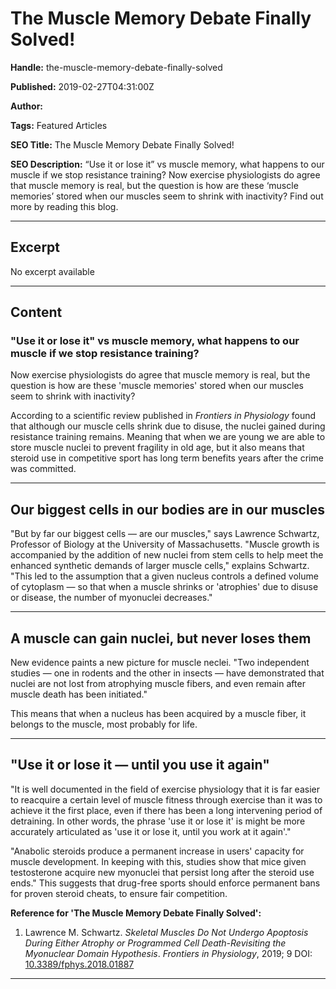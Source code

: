 # The Muscle Memory Debate Finally Solved!

**Handle:** the-muscle-memory-debate-finally-solved

**Published:** 2019-02-27T04:31:00Z

**Author:**  

**Tags:** Featured Articles

**SEO Title:** The Muscle Memory Debate Finally Solved!

**SEO Description:** “Use it or lose it” vs muscle memory, what happens to our muscle if we stop resistance training? Now exercise physiologists do agree that muscle memory is real, but the question is how are these ‘muscle memories’ stored when our muscles seem to shrink with inactivity? Find out more by reading this blog.

---

## Excerpt

No excerpt available

---

## Content

### "Use it or lose it" vs muscle memory, what happens to our muscle if we stop resistance training?

Now exercise physiologists do agree that muscle memory is real, but the question is how are these 'muscle memories' stored when our muscles seem to shrink with inactivity?

According to a scientific review published in *Frontiers in Physiology* found that although our muscle cells shrink due to disuse, the nuclei gained during resistance training remains. Meaning that when we are young we are able to store muscle nuclei to prevent fragility in old age, but it also means that steroid use in competitive sport has long term benefits years after the crime was committed.

---

## Our biggest cells in our bodies are in our muscles

"But by far our biggest cells — are our muscles," says Lawrence Schwartz, Professor of Biology at the University of Massachusetts. "Muscle growth is accompanied by the addition of new nuclei from stem cells to help meet the enhanced synthetic demands of larger muscle cells," explains Schwartz. "This led to the assumption that a given nucleus controls a defined volume of cytoplasm — so that when a muscle shrinks or 'atrophies' due to disuse or disease, the number of myonuclei decreases."

---

## A muscle can gain nuclei, but never loses them

New evidence paints a new picture for muscle neclei. "Two independent studies — one in rodents and the other in insects — have demonstrated that nuclei are not lost from atrophying muscle fibers, and even remain after muscle death has been initiated."

This means that when a nucleus has been acquired by a muscle fiber, it belongs to the muscle, most probably for life.

---

## "Use it or lose it — until you use it again"

"It is well documented in the field of exercise physiology that it is far easier to reacquire a certain level of muscle fitness through exercise than it was to achieve it the first place, even if there has been a long intervening period of detraining. In other words, the phrase 'use it or lose it' is might be more accurately articulated as 'use it or lose it, until you work at it again'."

"Anabolic steroids produce a permanent increase in users' capacity for muscle development. In keeping with this, studies show that mice given testosterone acquire new myonuclei that persist long after the steroid use ends." This suggests that drug-free sports should enforce permanent bans for proven steroid cheats, to ensure fair competition.

**Reference for 'The Muscle Memory Debate Finally Solved':**
1. Lawrence M. Schwartz. *Skeletal Muscles Do Not Undergo Apoptosis During Either Atrophy or Programmed Cell Death-Revisiting the Myonuclear Domain Hypothesis*. *Frontiers in Physiology*, 2019; 9 DOI: [10.3389/fphys.2018.01887](http://dx.doi.org/10.3389/fphys.2018.01887)

---

<div class="os_poll" data-path="/polls/2673712" id="os-widget-727968"></div>

